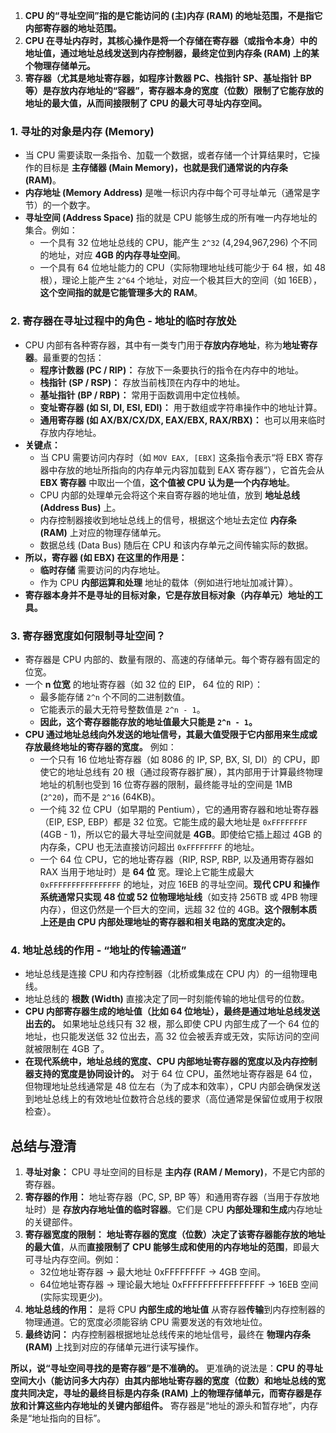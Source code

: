 
1.  **CPU 的“寻址空间”指的是它能访问的 (主)内存 (RAM) 的地址范围，不是指它内部寄存器的地址范围。**
2.  **CPU 在寻址内存时，其核心操作是将一个存储在寄存器（或指令本身）中的地址值，通过地址总线发送到内存控制器，最终定位到内存条 (RAM) 上的某个物理存储单元。**
3.  **寄存器（尤其是地址寄存器，如程序计数器 PC、栈指针 SP、基址指针 BP 等）是存放内存地址的“容器”，寄存器本身的宽度（位数）限制了它能存放的地址的最大值，从而间接限制了 CPU 的最大可寻址内存空间。**

### 1.  **寻址的对象是内存 (Memory)**
*   当 CPU 需要读取一条指令、加载一个数据，或者存储一个计算结果时，它操作的目标是 **主存储器 (Main Memory)，也就是我们通常说的内存条 (RAM)**。
*   **内存地址 (Memory Address)** 是唯一标识内存中每个可寻址单元（通常是字节）的一个数字。
*   **寻址空间 (Address Space)** 指的就是 CPU 能够生成的所有唯一内存地址的集合。例如：
    *   一个具有 32 位地址总线的 CPU，能产生 `2^32` (4,294,967,296) 个不同的地址，对应 **4GB 的内存寻址空间**。
    *   一个具有 64 位地址能力的 CPU（实际物理地址线可能少于 64 根，如 48 根），理论上能产生 `2^64` 个地址，对应一个极其巨大的空间（如 16EB），**这个空间指的就是它能管理多大的 RAM**。

### 2.  **寄存器在寻址过程中的角色 - 地址的临时存放处**
*   CPU 内部有各种寄存器，其中有一类专门用于**存放内存地址**，称为**地址寄存器**。最重要的包括：
    *   **程序计数器 (PC / RIP)：** 存放下一条要执行的指令在内存中的地址。
    *   **栈指针 (SP / RSP)：** 存放当前栈顶在内存中的地址。
    *   **基址指针 (BP / RBP)：** 常用于函数调用中定位栈帧。
    *   **变址寄存器 (如 SI, DI, ESI, EDI)：** 用于数组或字符串操作中的地址计算。
    *   **通用寄存器 (如 AX/BX/CX/DX, EAX/EBX, RAX/RBX)：** 也可以用来临时存放内存地址。
*   **关键点：**
    *   当 CPU 需要访问内存时（如 `MOV EAX, [EBX]` 这条指令表示“将 EBX 寄存器中存放的地址所指向的内存单元内容加载到 EAX 寄存器”），它首先会从 **EBX 寄存器** 中取出一个值，**这个值被 CPU 认为是一个内存地址**。
    *   CPU 内部的处理单元会将这个来自寄存器的地址值，放到 **地址总线 (Address Bus)** 上。
    *   内存控制器接收到地址总线上的信号，根据这个地址去定位 **内存条 (RAM)** 上对应的物理存储单元。
    *   数据总线 (Data Bus) 随后在 CPU 和该内存单元之间传输实际的数据。
*   **所以，寄存器 (如 EBX) 在这里的作用是：**
    *   **临时存储** 需要访问的内存地址。
    *   作为 CPU **内部运算和处理** 地址的载体（例如进行地址加减计算）。
*   **寄存器本身并不是寻址的目标对象，它是存放目标对象（内存单元）地址的工具。**

### 3.  **寄存器宽度如何限制寻址空间？**
*   寄存器是 CPU 内部的、数量有限的、高速的存储单元。每个寄存器有固定的位宽。
*   一个 **n 位宽** 的地址寄存器（如 32 位的 EIP， 64 位的 RIP）：
    *   最多能存储 `2^n` 个不同的二进制数值。
    *   它能表示的最大无符号整数值是 `2^n - 1`。
    *   **因此，这个寄存器能存放的地址值最大只能是 `2^n - 1`。**
*   **CPU 通过地址总线向外发送的地址信号，其最大值受限于它内部用来生成或存放最终地址的寄存器的宽度。** 例如：
    *   一个只有 16 位地址寄存器（如 8086 的 IP, SP, BX, SI, DI）的 CPU，即使它的地址总线有 20 根（通过段寄存器扩展），其内部用于计算最终物理地址的机制也受到 16 位寄存器的限制，最终能寻址的空间是 1MB (`2^20`)，而不是 `2^16` (64KB)。
    *   一个纯 32 位 CPU（如早期的 Pentium），它的通用寄存器和地址寄存器（EIP, ESP, EBP）都是 32 位宽。它能生成的最大地址是 `0xFFFFFFFF` (4GB - 1)，所以它的最大寻址空间就是 **4GB**。即使给它插上超过 4GB 的内存条，CPU 也无法直接访问超出 `0xFFFFFFFF` 的地址。
    *   一个 64 位 CPU，它的地址寄存器（RIP, RSP, RBP, 以及通用寄存器如 RAX 当用于地址时）是 **64 位** 宽。理论上它能生成最大 `0xFFFFFFFFFFFFFFFF` 的地址，对应 16EB 的寻址空间。**现代 CPU 和操作系统通常只实现 48 位或 52 位物理地址线**（如支持 256TB 或 4PB 物理内存），但这仍然是一个巨大的空间，远超 32 位的 4GB。**这个限制本质上还是由 CPU 内部处理地址的寄存器和相关电路的宽度决定的。**

### 4.  **地址总线的作用 - “地址的传输通道”**
*   地址总线是连接 CPU 和内存控制器（北桥或集成在 CPU 内）的一组物理电线。
*   地址总线的 **根数 (Width)** 直接决定了同一时刻能传输的地址信号的位数。
*   **CPU 内部寄存器生成的地址值（比如 64 位地址），最终是通过地址总线发送出去的。** 如果地址总线只有 32 根，那么即使 CPU 内部生成了一个 64 位的地址，也只能发送低 32 位出去，高 32 位会被丢弃或无效，实际访问的空间就被限制在 4GB 了。
*   **在现代系统中，地址总线的宽度、CPU 内部地址寄存器的宽度以及内存控制器支持的宽度是协同设计的。** 对于 64 位 CPU，虽然地址寄存器是 64 位，但物理地址总线通常是 48 位左右（为了成本和效率），CPU 内部会确保发送到地址总线上的有效地址位数符合总线的要求（高位通常是保留位或用于权限检查）。

## 总结与澄清

1.  **寻址对象：** CPU 寻址空间的目标是 **主内存 (RAM / Memory)**，不是它内部的寄存器。
2.  **寄存器的作用：** 地址寄存器（PC, SP, BP 等）和通用寄存器（当用于存放地址时）是 **存放内存地址值的临时容器**。它们是 CPU **内部处理和生成**内存地址的关键部件。
3.  **寄存器宽度的限制：** **地址寄存器的宽度（位数）决定了该寄存器能存放的地址的最大值**，从而**直接限制了 CPU 能够生成和使用的内存地址的范围**，即最大可寻址内存空间。例如：
    *   32位地址寄存器 → 最大地址 0xFFFFFFFF → 4GB 空间。
    *   64位地址寄存器 → 理论最大地址 0xFFFFFFFFFFFFFFFF → 16EB 空间 (实际实现更少)。
4.  **地址总线的作用：** 是将 CPU **内部生成的地址值** 从寄存器**传输**到内存控制器的物理通道。它的宽度必须能容纳 CPU 需要发送的有效地址位。
5.  **最终访问：** 内存控制器根据地址总线传来的地址信号，最终在 **物理内存条 (RAM)** 上找到对应的存储单元进行读写操作。

**所以，说“寻址空间寻找的是寄存器”是不准确的。** 更准确的说法是：**CPU 的寻址空间大小（能访问多大内存）由其内部地址寄存器的宽度（位数）和地址总线的宽度共同决定，寻址的最终目标是内存条 (RAM) 上的物理存储单元，而寄存器是存放和计算这些内存地址的关键内部组件。** 寄存器是“地址的源头和暂存地”，内存条是“地址指向的目标”。